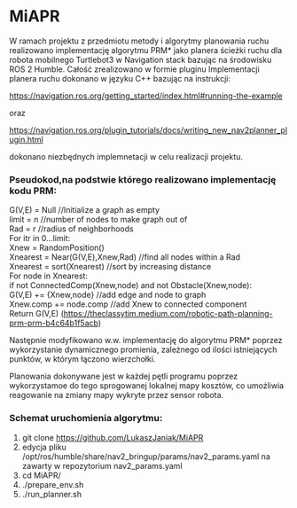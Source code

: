 # MiAPR
W ramach projektu z przedmiotu metody i algorytmy planowania ruchu realizowano implementację algorytmu PRM* jako planera ścieżki ruchu dla robota mobilnego Turtlebot3 w Navigation stack bazując na środowisku ROS 2 Humble. Całość zrealizowano w formie pluginu 
Implementacji planera ruchu dokonano w języku C++ bazując na instrukcji:

https://navigation.ros.org/getting_started/index.html#running-the-example

oraz

https://navigation.ros.org/plugin_tutorials/docs/writing_new_nav2planner_plugin.html

dokonano niezbędnych implemnetacji w celu realizacji projektu.


### Pseudokod,na podstwie którego realizowano implementację kodu PRM:

G(V,E) = Null //Initialize a graph as empty <br />
limit = n //number of nodes to make graph out of <br />
Rad = r //radius of neighborhoods <br />
For itr in 0...limit: <br />
    Xnew = RandomPosition() <br />
    Xnearest = Near(G(V,E),Xnew,Rad) //find all nodes within a Rad <br />
    Xnearest = sort(Xnearest) //sort by increasing distance <br />
    For node in Xnearest: <br />
        if not ConnectedComp(Xnew,node) and not Obstacle(Xnew,node): <br />
            G(V,E) += {Xnew,node} //add edge and node to graph <br />
            Xnew.comp += node.comp //add Xnew to connected component <br />
Return G(V,E)
(https://theclassytim.medium.com/robotic-path-planning-prm-prm-b4c64b1f5acb)

Następnie modyfikowano w.w. implementację do algorytmu PRM* poprzez wykorzystanie dynamicznego promienia, zależnego od ilości istniejących punktów, w którym łączono wierzchołki.

Planowania dokonywane jest w każdej pętli programu poprzez wykorzystamoe do tego sprogowanej lokalnej mapy kosztów, co umożliwia reagowanie na zmiany mapy wykryte przez sensor robota. 

### Schemat uruchomienia algorytmu:

1. git clone https://github.com/LukaszJaniak/MiAPR
2. edycja pliku /opt/ros/humble/share/nav2_bringup/params/nav2_params.yaml na zawarty w repozytorium nav2_params.yaml 
3. cd MiAPR/
4. ./prepare_env.sh
7. ./run_planner.sh
